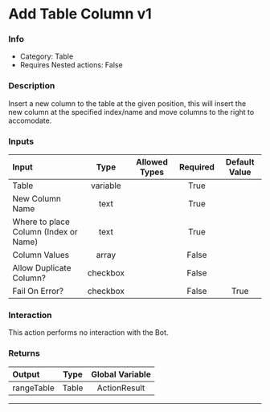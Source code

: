 # Add Table Column v1

### Info

- Category: Table
- Requires Nested actions: False


### Description
Insert a new column to the table at the given position, this will insert the new column at the specified index/name and move columns to the right to accomodate.


### Inputs

| Input | Type | Allowed Types | Required |  Default Value |
| :--- | :---: | :---: | :---: | :---: |
| Table | variable |  | True |  |
| New Column Name | text |  | True |  |
| Where to place Column (Index or Name) | text |  | True |  |
| Column Values | array |  | False |  |
| Allow Duplicate Column? | checkbox |  | False |  |
| Fail On Error? | checkbox |  | False | True |


### Interaction
This action performs no interaction with the Bot.

### Returns

| Output | Type | Global Variable |
| :--- | :---: | :---: |
| rangeTable | Table | ActionResult |

---